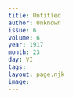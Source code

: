 ```yaml
---
title: Untitled
author: Unknown
issue: 6
volume: 6
year: 1917
month: 23
day: VI
tags:
layout: page.njk
image:
---
```



